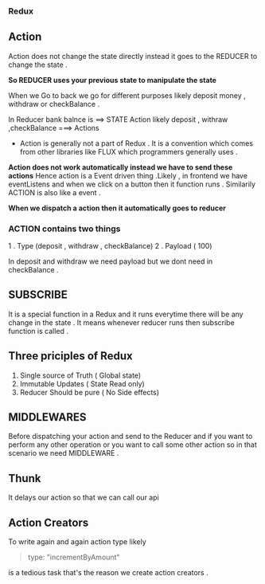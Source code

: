 ### Redux

## Action

Action does not change the state directly instead it goes to the REDUCER to change the state .

**So REDUCER uses your previous state to manipulate the state**


When we Go to back we go for different purposes likely deposit money , withdraw or checkBalance .

In Reducer bank balnce is ==> STATE
Action likely deposit , withraw ,checkBalance ===> Actions

- Action is generally not a part of Redux . It is a convention which comes from other libraries like FLUX which programmers generally uses .

**Action does not work automatically instead we have to send these actions**
Hence action is a Event driven thing .Likely , in frontend we have eventListens and when we click on a button then it function runs .
Similarily ACTION is also like a event .

**When we dispatch a action then it automatically goes to reducer**

### ACTION contains two things 
1 . Type (deposit , withdraw , checkBalance)
2 . Payload ( 100)

In deposit and withdraw we need payload but we dont need in checkBalance . 


## SUBSCRIBE 
It is a special function in a Redux and it runs everytime there will be any change in the state .
It means whenever reducer runs then subscribe function is called .


## Three priciples of Redux 

1. Single source of Truth ( Global state)
2. Immutable Updates  ( State Read only)
3. Reducer Should be pure ( No Side effects)


## MIDDLEWARES


Before dispatching your action and send to the Reducer and if you want to perform any other operation or you want to call some other action so in that scenario we need MIDDLEWARE .

## Thunk 

It delays our action so that we can call our api

## Action Creators 
To write again and again action type likely 
> type: "incrementByAmount"

is a tedious task that's the reason we create action creators .